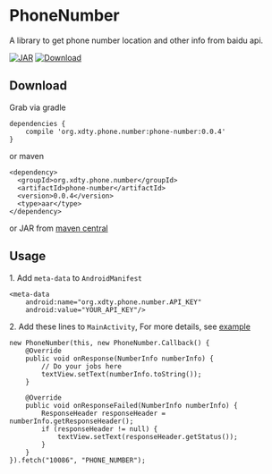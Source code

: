 # PhoneNumber
A library to get phone number location and other info from baidu api.

[![JAR](https://img.shields.io/maven-central/v/org.xdty.phone.number/phone-number.svg)](http://central.maven.org/maven2/org/xdty/phone/number/phone-number/)
[ ![Download](https://api.bintray.com/packages/xdtianyu/maven/phone-number/images/download.svg) ](https://bintray.com/xdtianyu/maven/phone-number/_latestVersion)

## Download

Grab via gradle

```
dependencies {
    compile 'org.xdty.phone.number:phone-number:0.0.4'
}
```

or maven

```
<dependency>
  <groupId>org.xdty.phone.number</groupId>
  <artifactId>phone-number</artifactId>
  <version>0.0.4</version>
  <type>aar</type>
</dependency>
```

or JAR from [maven central](http://central.maven.org/maven2/org/xdty/phone/number/phone-number/)

## Usage

1\. Add `meta-data` to `AndroidManifest`

```
<meta-data
    android:name="org.xdty.phone.number.API_KEY"
    android:value="YOUR_API_KEY"/>
```

2\. Add these lines to `MainActivity`, For more details, see [example](https://github.com/xdtianyu/PhoneNumber/tree/master/example)

```
new PhoneNumber(this, new PhoneNumber.Callback() {
    @Override
    public void onResponse(NumberInfo numberInfo) {
        // Do your jobs here
        textView.setText(numberInfo.toString());
    }
    
    @Override
    public void onResponseFailed(NumberInfo numberInfo) {
        ResponseHeader responseHeader = numberInfo.getResponseHeader();
        if (responseHeader != null) {
            textView.setText(responseHeader.getStatus());
        }
    }
}).fetch("10086", "PHONE_NUMBER");
```
